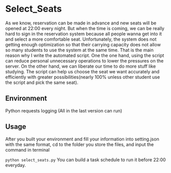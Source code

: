 # Select_Seats
As we know, reservation can be made in advance and new seats will be opened at 22:00 every night. But when the time is coming, we can be really hard to sign in the reservation system because all people wanna get into it and select a more comfortable seat. Unfortunately, the system does not getting enough optimization so that their carrying capacity does not allow so many students to use the system at the same time. That is the main reason why I write the automated script. 
One the one hand, using the script can reduce personal unnecessary	operations to lower the pressures on the server. On the other hand, we can liberate our time to do more stuff like studying. The script can help us choose the seat we want accurately and efficiently with greater possibilities(nearly 100% unless other student use the script and pick the same seat).
## Environment 
Python
requests
logging
(All in the last version can run)

## Usage
After you built your environment and fill your information into setting.json with the same format, cd to the folder you store the files, and input the command in terminal

`python select_seats.py`
You can build a task schedule to run it before 22:00 everyday.
